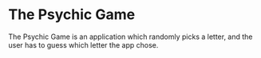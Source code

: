 # The Psychic Game
The Psychic Game is an application which randomly picks a letter, and the user has to guess which letter the app chose.
